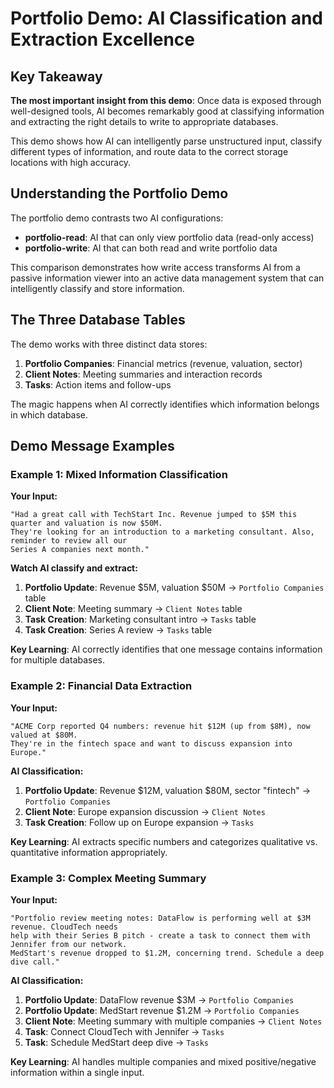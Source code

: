 # Portfolio Demo: AI Classification and Extraction Excellence

## Key Takeaway

**The most important insight from this demo**: Once data is exposed through well-designed tools, AI becomes remarkably good at classifying information and extracting the right details to write to appropriate databases.

This demo shows how AI can intelligently parse unstructured input, classify different types of information, and route data to the correct storage locations with high accuracy.

## Understanding the Portfolio Demo

The portfolio demo contrasts two AI configurations:

- **portfolio-read**: AI that can only view portfolio data (read-only access)
- **portfolio-write**: AI that can both read and write portfolio data

This comparison demonstrates how write access transforms AI from a passive information viewer into an active data management system that can intelligently classify and store information.

## The Three Database Tables

The demo works with three distinct data stores:

1. **Portfolio Companies**: Financial metrics (revenue, valuation, sector)
2. **Client Notes**: Meeting summaries and interaction records
3. **Tasks**: Action items and follow-ups

The magic happens when AI correctly identifies which information belongs in which database.

## Demo Message Examples

### Example 1: Mixed Information Classification

**Your Input:**

```
"Had a great call with TechStart Inc. Revenue jumped to $5M this quarter and valuation is now $50M.
They're looking for an introduction to a marketing consultant. Also, reminder to review all our
Series A companies next month."
```

**Watch AI classify and extract:**

1. **Portfolio Update**: Revenue $5M, valuation $50M → `Portfolio Companies` table
2. **Client Note**: Meeting summary → `Client Notes` table
3. **Task Creation**: Marketing consultant intro → `Tasks` table
4. **Task Creation**: Series A review → `Tasks` table

**Key Learning**: AI correctly identifies that one message contains information for multiple databases.

### Example 2: Financial Data Extraction

**Your Input:**

```
"ACME Corp reported Q4 numbers: revenue hit $12M (up from $8M), now valued at $80M.
They're in the fintech space and want to discuss expansion into Europe."
```

**AI Classification:**

1. **Portfolio Update**: Revenue $12M, valuation $80M, sector "fintech" → `Portfolio Companies`
2. **Client Note**: Europe expansion discussion → `Client Notes`
3. **Task Creation**: Follow up on Europe expansion → `Tasks`

**Key Learning**: AI extracts specific numbers and categorizes qualitative vs. quantitative information appropriately.

### Example 3: Complex Meeting Summary

**Your Input:**

```
"Portfolio review meeting notes: DataFlow is performing well at $3M revenue. CloudTech needs
help with their Series B pitch - create a task to connect them with Jennifer from our network.
MedStart's revenue dropped to $1.2M, concerning trend. Schedule a deep dive call."
```

**AI Classification:**

1. **Portfolio Update**: DataFlow revenue $3M → `Portfolio Companies`
2. **Portfolio Update**: MedStart revenue $1.2M → `Portfolio Companies`
3. **Client Note**: Meeting summary with multiple companies → `Client Notes`
4. **Task**: Connect CloudTech with Jennifer → `Tasks`
5. **Task**: Schedule MedStart deep dive → `Tasks`

**Key Learning**: AI handles multiple companies and mixed positive/negative information within a single input.
